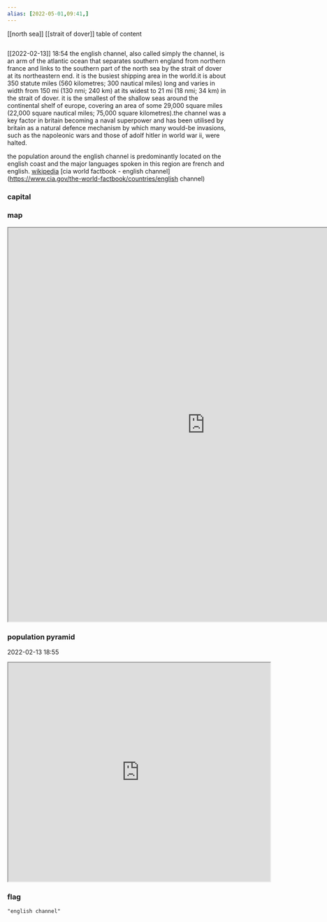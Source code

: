 ```yaml
---
alias: [2022-05-01,09:41,]
---
```

[[north sea]] [[strait of dover]]
table of content
```toc
```
[[2022-02-13]] 18:54
the english channel, also called simply the channel, is an arm of the atlantic ocean that separates southern england from northern france and links to the southern part of the north sea by the strait of dover at its northeastern end. it is the busiest shipping area in the world.it is about 350 statute miles (560 kilometres; 300 nautical miles) long and varies in width from 150 mi (130 nmi; 240 km) at its widest to 21 mi (18 nmi; 34 km) in the strait of dover. it is the smallest of the shallow seas around the continental shelf of europe, covering an area of some 29,000 square miles (22,000 square nautical miles; 75,000 square kilometres).the channel was a key factor in britain becoming a naval superpower and has been utilised by britain as a natural defence mechanism by which many would-be invasions, such as the napoleonic wars and those of adolf hitler in world war ii, were halted.

the population around the english channel is predominantly located on the english coast and the major languages spoken in this region are french and english.
[wikipedia](https://en.wikipedia.org/wiki/english%20channel)
[cia world factbook - english channel](https://www.cia.gov/the-world-factbook/countries/english channel)
### capital

### map
<iframe src="https://duckduckgo.com/?t=ffab&q=english channel&ia=web&iaxm=about" width="900" height="900" ></iframe>

### population pyramid

2022-02-13 18:55

<iframe src="https://www.populationpyramid.net/english channel/2019/" width="600" height="500" ></iframe>

### flag

```query
"english channel"
```